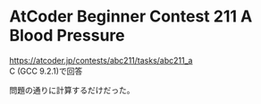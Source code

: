 # AtCoder Beginner Contest 211 A Blood Pressure  
https://atcoder.jp/contests/abc211/tasks/abc211_a  
C (GCC 9.2.1)で回答  

問題の通りに計算するだけだった。
